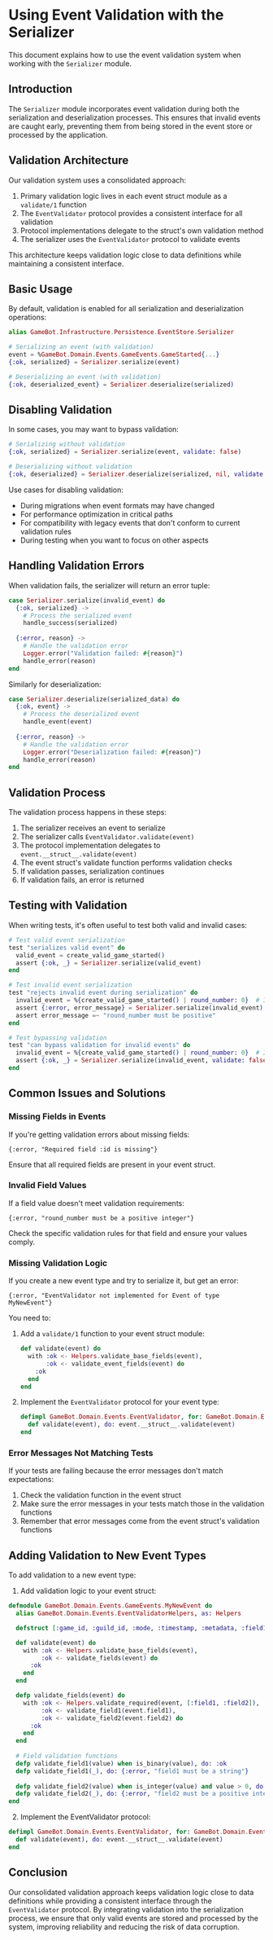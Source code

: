 # Using Event Validation with the Serializer

This document explains how to use the event validation system when working with the `Serializer` module.

## Introduction

The `Serializer` module incorporates event validation during both the serialization and deserialization processes. This ensures that invalid events are caught early, preventing them from being stored in the event store or processed by the application.

## Validation Architecture

Our validation system uses a consolidated approach:

1. Primary validation logic lives in each event struct module as a `validate/1` function
2. The `EventValidator` protocol provides a consistent interface for all validation
3. Protocol implementations delegate to the struct's own validation method
4. The serializer uses the `EventValidator` protocol to validate events

This architecture keeps validation logic close to data definitions while maintaining a consistent interface.

## Basic Usage

By default, validation is enabled for all serialization and deserialization operations:

```elixir
alias GameBot.Infrastructure.Persistence.EventStore.Serializer

# Serializing an event (with validation)
event = %GameBot.Domain.Events.GameEvents.GameStarted{...}
{:ok, serialized} = Serializer.serialize(event)

# Deserializing an event (with validation)
{:ok, deserialized_event} = Serializer.deserialize(serialized)
```

## Disabling Validation

In some cases, you may want to bypass validation:

```elixir
# Serializing without validation
{:ok, serialized} = Serializer.serialize(event, validate: false)

# Deserializing without validation
{:ok, deserialized} = Serializer.deserialize(serialized, nil, validate: false)
```

Use cases for disabling validation:
- During migrations when event formats may have changed
- For performance optimization in critical paths
- For compatibility with legacy events that don't conform to current validation rules
- During testing when you want to focus on other aspects

## Handling Validation Errors

When validation fails, the serializer will return an error tuple:

```elixir
case Serializer.serialize(invalid_event) do
  {:ok, serialized} -> 
    # Process the serialized event
    handle_success(serialized)
    
  {:error, reason} ->
    # Handle the validation error
    Logger.error("Validation failed: #{reason}")
    handle_error(reason)
end
```

Similarly for deserialization:

```elixir
case Serializer.deserialize(serialized_data) do
  {:ok, event} -> 
    # Process the deserialized event
    handle_event(event)
    
  {:error, reason} ->
    # Handle the validation error
    Logger.error("Deserialization failed: #{reason}")
    handle_error(reason)
end
```

## Validation Process

The validation process happens in these steps:

1. The serializer receives an event to serialize
2. The serializer calls `EventValidator.validate(event)`
3. The protocol implementation delegates to `event.__struct__.validate(event)`
4. The event struct's validate function performs validation checks
5. If validation passes, serialization continues
6. If validation fails, an error is returned

## Testing with Validation

When writing tests, it's often useful to test both valid and invalid cases:

```elixir
# Test valid event serialization
test "serializes valid event" do
  valid_event = create_valid_game_started()
  assert {:ok, _} = Serializer.serialize(valid_event)
end

# Test invalid event serialization
test "rejects invalid event during serialization" do
  invalid_event = %{create_valid_game_started() | round_number: 0}  # Invalid round number
  assert {:error, error_message} = Serializer.serialize(invalid_event)
  assert error_message =~ "round_number must be positive"
end

# Test bypassing validation
test "can bypass validation for invalid events" do
  invalid_event = %{create_valid_game_started() | round_number: 0}  # Invalid round number
  assert {:ok, _} = Serializer.serialize(invalid_event, validate: false)
end
```

## Common Issues and Solutions

### Missing Fields in Events

If you're getting validation errors about missing fields:

```
{:error, "Required field :id is missing"}
```

Ensure that all required fields are present in your event struct.

### Invalid Field Values

If a field value doesn't meet validation requirements:

```
{:error, "round_number must be a positive integer"}
```

Check the specific validation rules for that field and ensure your values comply.

### Missing Validation Logic

If you create a new event type and try to serialize it, but get an error:

```
{:error, "EventValidator not implemented for Event of type MyNewEvent"}
```

You need to:

1. Add a `validate/1` function to your event struct module:
   ```elixir
   def validate(event) do
     with :ok <- Helpers.validate_base_fields(event),
          :ok <- validate_event_fields(event) do
       :ok
     end
   end
   ```

2. Implement the `EventValidator` protocol for your event type:
   ```elixir
   defimpl GameBot.Domain.Events.EventValidator, for: GameBot.Domain.Events.GameEvents.MyNewEvent do
     def validate(event), do: event.__struct__.validate(event)
   end
   ```

### Error Messages Not Matching Tests

If your tests are failing because the error messages don't match expectations:

1. Check the validation function in the event struct
2. Make sure the error messages in your tests match those in the validation functions
3. Remember that error messages come from the event struct's validation functions

## Adding Validation to New Event Types

To add validation to a new event type:

1. Add validation logic to your event struct:

```elixir
defmodule GameBot.Domain.Events.GameEvents.MyNewEvent do
  alias GameBot.Domain.Events.EventValidatorHelpers, as: Helpers

  defstruct [:game_id, :guild_id, :mode, :timestamp, :metadata, :field1, :field2]

  def validate(event) do
    with :ok <- Helpers.validate_base_fields(event),
         :ok <- validate_fields(event) do
      :ok
    end
  end

  defp validate_fields(event) do
    with :ok <- Helpers.validate_required(event, [:field1, :field2]),
         :ok <- validate_field1(event.field1),
         :ok <- validate_field2(event.field2) do
      :ok
    end
  end
  
  # Field validation functions
  defp validate_field1(value) when is_binary(value), do: :ok
  defp validate_field1(_), do: {:error, "field1 must be a string"}
  
  defp validate_field2(value) when is_integer(value) and value > 0, do: :ok
  defp validate_field2(_), do: {:error, "field2 must be a positive integer"}
end
```

2. Implement the EventValidator protocol:

```elixir
defimpl GameBot.Domain.Events.EventValidator, for: GameBot.Domain.Events.GameEvents.MyNewEvent do
  def validate(event), do: event.__struct__.validate(event)
end
```

## Conclusion

Our consolidated validation approach keeps validation logic close to data definitions while providing a consistent interface through the `EventValidator` protocol. By integrating validation into the serialization process, we ensure that only valid events are stored and processed by the system, improving reliability and reducing the risk of data corruption. 
